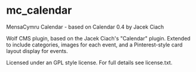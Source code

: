 # mc_calendar
MensaCymru Calendar - based on Calendar 0.4 by Jacek Ciach

Wolf CMS plugin, based on the Jacek Ciach's "Calendar" plugin. 
Extended to include categories, images for each event, and a Pinterest-style card layout display for events.

Licensed under an GPL style license. For full details see license.txt.
